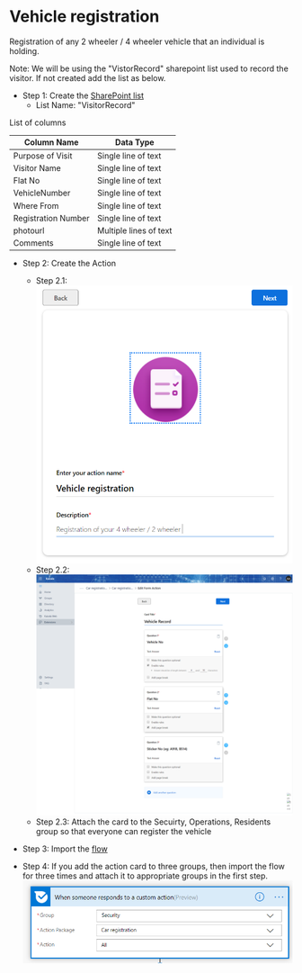 # Vehicle registration

Registration of any 2 wheeler / 4 wheeler vehicle that an individual is holding.

Note: We will be using the "VistorRecord" sharepoint list used to record the visitor. If not created add the list as below.

- Step 1: Create the [SharePoint list](https://support.office.com/en-us/article/Create-a-list-in-SharePoint-0D397414-D95F-41EB-ADDD-5E6EFF41B083)
    - List Name: "VisitorRecord"

List of columns

| Column Name | Data Type |
| --- | --- |
| Purpose of Visit | Single line of text |
| Visitor Name | Single line of text |
| Flat No | Single line of text |
| VehicleNumber | Single line of text |
| Where From | Single line of text |
| Registration Number | Single line of text |
| photourl | Multiple lines of text |
| Comments | Single line of text |

- Step 2: Create the Action
    -  Step 2.1: ![Step 1](Media/VehicleRegistration/ActionCardForm.png)
    -  Step 2.2: ![Step 2](Media/VehicleRegistration/ActionCardQuestions.png)
    -  Step 2.3: Attach the card to the Secuirty, Operations, Residents group so that everyone can register the vehicle

- Step 3: Import the [flow](Media/VehicleRegistration/VehicleRegistartion_Flow_20190323134837.zip)
- Step 4: If you add the action card to three groups, then import the flow for three times and attach it to appropriate groups in the first step.
![Flow Update](Media/VehicleRegistration/UpdateFlow.png)